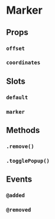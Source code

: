 # Marker

## Props

### `offset`

### `coordinates`

## Slots

### `default`

### `marker`

## Methods

### `.remove()`

### `.togglePopup()`

## Events

### `@added`

### `@removed`
